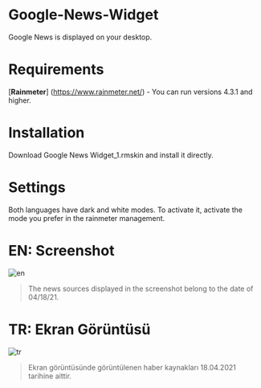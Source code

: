 # Google-News-Widget
Google News is displayed on your desktop.

# Requirements
[**Rainmeter**] (https://www.rainmeter.net/) - You can run versions 4.3.1 and higher.

# Installation
Download Google News Widget_1.rmskin and install it directly.

# Settings
Both languages ​​have dark and white modes. To activate it, activate the mode you prefer in the rainmeter management.

# EN: Screenshot
![en](https://user-images.githubusercontent.com/69988594/115157426-ce7e0700-a091-11eb-8a8d-85dee29550f1.PNG)
> The news sources displayed in the screenshot belong to the date of 04/18/21.

# TR: Ekran Görüntüsü
![tr](https://user-images.githubusercontent.com/69988594/115157434-d76ed880-a091-11eb-9efb-abb2273be759.PNG)
> Ekran görüntüsünde görüntülenen haber kaynakları 18.04.2021 tarihine aittir.
